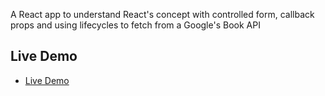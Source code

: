 A React app to understand React's concept with controlled form, callback props 
and using lifecycles to fetch from a Google's Book API


## Live Demo

- [Live Demo](https://wannab3d3v3lop3r.github.io/react-api-router/)
